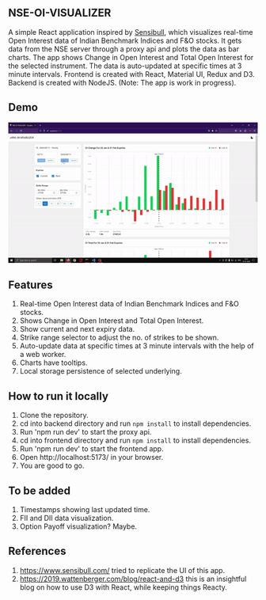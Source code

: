 ## NSE-OI-VISUALIZER
A simple React application inspired by [Sensibull](https://www.sensibull.com/), which visualizes real-time Open Interest data of Indian Benchmark Indices and F&O stocks. It gets data from the NSE server through a proxy api and plots the data as bar charts. The app shows Change in Open Interest and Total Open Interest for the selected instrument. The data is auto-updated at specific times at 3 minute intervals. Frontend is created with React, Material UI, Redux and D3. Backend is created with NodeJS. (Note: The app is work in progress).

## Demo
![Usage Demo](frontend/demo/nse-oi-visualizer.gif)

## Features
1. Real-time Open Interest data of Indian Benchmark Indices and F&O stocks.
2. Shows Change in Open Interest and Total Open Interest.
3. Show current and next expiry data.
4. Strike range selector to adjust the no. of strikes to be shown.
5. Auto-update data at specific times at 3 minute intervals with the help of a web worker.
6. Charts have tooltips.
7. Local storage persistence of selected underlying.

## How to run it locally
1. Clone the repository.
2. cd into backend directory and run `npm install` to install dependencies.
3. Run 'npm run dev' to start the proxy api.
4. cd into frontend directory and run `npm install` to install dependencies.
5. Run 'npm run dev' to start the frontend app.
6. Open http://localhost:5173/ in your browser.
7. You are good to go.

## To be added
1. Timestamps showing last updated time.
2. FII and DII data visualization.
3. Option Payoff visualization? Maybe.

## References
1. https://www.sensibull.com/ tried to replicate the UI of this app.
1. https://2019.wattenberger.com/blog/react-and-d3 this is an insightful blog on how to use D3 with React, while keeping things Reacty.